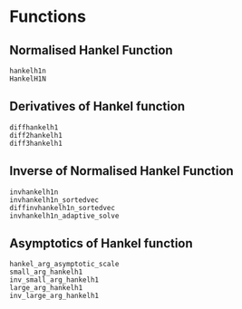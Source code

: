 # Functions

## Normalised Hankel Function
```@docs
hankelh1n
HankelH1N
```

## Derivatives of Hankel function
```@docs
diffhankelh1
diff2hankelh1
diff3hankelh1
```

## Inverse of Normalised Hankel Function
```@docs
invhankelh1n
invhankelh1n_sortedvec
diffinvhankelh1n_sortedvec
invhankelh1n_adaptive_solve
```

## Asymptotics of Hankel function
```@docs
hankel_arg_asymptotic_scale
small_arg_hankelh1
inv_small_arg_hankelh1
large_arg_hankelh1
inv_large_arg_hankelh1
```

